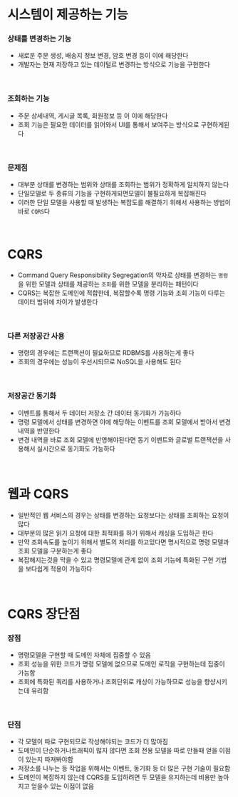 # 시스템이 제공하는 기능

### 상태를 변경하는 기능

- 새로운 주문 생성, 배송지 정보 변경, 암호 변경 등이 이에 해당한다
- 개발자는 현재 저장하고 있는 데이털르 변경하는 방식으로 기능을 구현한다

<br>

### 조회하는 기능

- 주문 상세내역, 게시글 목록, 회원정보 등 이 이에 해당한다
- 조회 기능은 필요한 데이터를 읽어와서 UI를 통해서 보여주는 방식으로 구현하게된다

<br>

### 문제점

- 대부분 상태를 변경하는 범위와 상태를 조회하는 범위가 정확하게 일치하지 않는다
- 단일모델로 두 종류의 기능을 구현하게되면모델이 불필요하게 복잡해진다
- 이러한 단일 모델을 사용할 때 발생하는 복잡도를 해결하기 위해서 사용하는 방법이 바로 `CQRS`다

<br>

# CQRS

- Command Query Responsibility Segregation의 약자로 상태를 변경하는 `명령`을 위한 모델과 상태를 제공하는 `조회`를 위한 모델을 분리하는 패턴이다
- CQRS는 복잡한 도메인에 적합한데, 복잡할수록 명령 기능와 조회 기능이 다루는 데이터 범위에 차이가 발생한다

<br>

### 다른 저장공간 사용

- 명령의 경우에는 트랜잭션이 필요하므로 RDBMS를 사용하는게 좋다
- 조회의 경우에는 성능이 우선시되므로 NoSQL을 사용해도 된다

<br>

### 저장공간 동기화

- 이벤트를 통해서 두 데이터 저장소 간 데이터 동기화가 가능하다
- 명령 모델에서 상태를 변경하면 이에 해당하는 이벤트를 조회 모델에서 받아서 변경내역을 반영한다
- 변경 내역을 바로 조회 모델에 반영해야된다면 동기 이벤트와 글로벌 트랜잭션을 사용해서 실시간으로 동기화도 가능하다

<br>

# 웹과 CQRS

- 일반적인 웹 서비스의 경우는 상태를 변경하는 요청보다는 상태를 조회하는 요청이 많다
- 대부분의 많은 읽기 요청에 대한 최적화를 하기 위해서 캐싱을 도입하곤 한다
- 만약 조회속도를 높이기 위해서 별도의 처리를 하고있다면 명시적으로 명령 모델과 조회 모델을 구분하는게 좋다
- 복잡해지는것을 막을 수 있고 명령모델에 관계 없이 조회 기능에 특화된 구현 기법을 보다쉽게 적용이 가능하다

<br>

# CQRS 장단점

### 장점

- 명령모델을 구현할 때 도메인 자체에 집중할 수 있음
- 조회 성능을 위한 코드가 명령 모델에 없으므로 도메인 로직을 구현하는데 집중이 가능함
- 조회에 특화된 쿼리를 사용하거나 조회단위로 캐싱이 가능하므로 성능을 향샹시키는데 유리함

<br>

### 단점

- 각 모델이 따로 구현되므로 작성해야되는 코드가 더 많아짐
- 도메인이 단순하거나트래픽이 많지 않다면 조회 전용 모델을 따로 만들때 얻을 이점이 있는지 따져봐야함
- 저장소를 나누는 등 작업을 위해서는 이벤트, 동기화 등 더 많은 구현 기술이 필요함
- 도메인이 복잡하지 않는데 CQRS를 도입하려면 두 모델을 유지하는데 비용만 높아지고 얻을수 있는 이점이 없음
